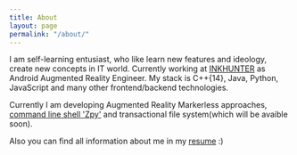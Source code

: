 ```yaml
---
title: About
layout: page
permalink: "/about/"
---
```


I am self-learning entusiast, who like learn new features and ideology, create
new concepts in IT world. Currently working at [INKHUNTER](http://inkhunter.tattoo/) as Android Augmented
Reality Engineer. My stack is C++{14}, Java, Python, JavaScript and many other frontend/backend technologies.

Currently I am developing Augmented Reality Markerless approaches, [command line shell 'Zpy'](https://albertaleksieiev.github.io/zpy/) and transactional file system(which will be avaible soon).

Also you can find all information about me in my [resume](https://drive.google.com/file/d/0B9ARQIR8yJ3Ic192MEx3VE1VTW8/view?usp=sharing) :)